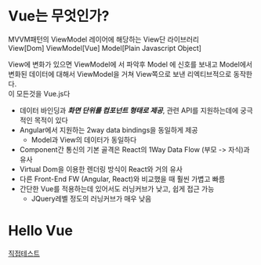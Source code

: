 # Vue는 무엇인가?
MVVM패턴의 ViewModel 레이어에 해당하는 View단 라이브러리  
View[Dom] ViewModel[Vue] Model[Plain Javascript Object]

View에 변화가 있으면 ViewModel에 서 파악후 Model 에 신호를 보내고
Model에서 변화된 데이터에 대해서 ViewModel을 거쳐 View쪽으로 보낸 리엑티브적으로 동작한다.  
이 모든것을 Vue.js다

- 데이터 바인딩과 ***화면 단위를 컴포넌트 형태로 제공***, 관련 API를 지원하는데에 궁극적인 목적이 있다
- Angular에서 지원하는 2way data bindings을 동일하게 제공
    - Model과 View의 데이터가 동일하다 
- Component간 통신의 기본 골격은 React의 1Way Data Flow (부모 -> 자식)과 유사
- Virtual Dom을 이용한 렌더링 방식이 React와 거의 유사
- 다른 Front-End FW (Angular, React)와 비교했을 때 훨씬 가볍고 빠름
- 간단한 Vue를 적용하는데 있어서도 러닝커브가 낮고, 쉽게 접근 가능
    - JQuery레벨 정도의 러닝커브가 매우 낮음 
# Hello Vue
[직접테스트](./Hello%20Vue/index.html)